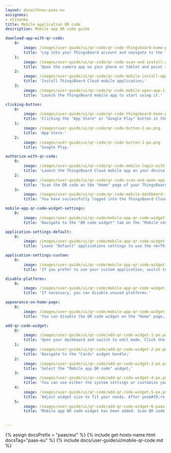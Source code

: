 ```yaml
---
layout: docwithnav-paas-eu
assignees:
- stitenko
title: Mobile application QR code
description: Mobile app QR code guide

download-app-with-qr-code:
    0:
        image: /images/user-guide/ui/qr-code/qr-code-thingsboard-home-page-1-paas.png
        title: 'Log into your ThingsBoard account and navigate to the "Home" page. You will find the QR code for connecting the mobile app in the bottom right corner;'
    1:
        image: /images/user-guide/ui/qr-code/qr-code-scan-and-install-app-paas.png
        title: 'Open the camera app on your phone or tablet and point it at the QR code. The phone will automatically scan the code and show the link button. Click this button to open the link to download the <b>ThingsBoard Cloud mobile app</b>;'
    2:
        image: /images/user-guide/ui/qr-code/qr-code-mobile-install-app-paas.png
        title: 'Install ThingsBoard Cloud mobile application;'
    3:
        image: /images/user-guide/ui/qr-code/qr-code-mobile-open-app-1-paas.png
        title: 'Launch the ThingsBoard mobile app to start using it.'

clicking-button:
    0:
        image: /images/user-guide/ui/qr-code/qr-code-thingsboard-home-page-2-paas.png
        title: 'Clicking the "App Store" or "Google Play" button in the "Connect mobile app" widget, you will be redirected to the ThingsBoard app page in the respective app store for further downloading to your device.'
    1:
        image: /images/user-guide/ui/qr-code/qr-code-button-2-pe.png
        title: 'App Store.'
    2:
        image: /images/user-guide/ui/qr-code/qr-code-button-1-pe.png
        title: 'Google Play.'

authorize-with-qr-code:
    0:
        image: /images/user-guide/ui/qr-code/qr-code-mobile-login-with-qr-1-paas.png
        title: 'Launch the ThingsBoard Cloud mobile app on your device and use the QR code scanning feature. Make sure you have the latest version of the app installed;'
    2:
        image: /images/user-guide/ui/qr-code/qr-code-scan-and-open-app-pe.png
        title: 'Scan the QR code on the "Home" page of your ThingsBoard instance using the mobile app. You will find the QR code for connecting the mobile app in the bottom right corner;'
    3:
        image: /images/user-guide/ui/qr-code/qr-code-mobile-dashboard-1-paas.png
        title: 'You have successfully logged into the ThingsBoard Cloud mobile app with your account.'

mobile-app-qr-code-widget-settings:
    0:
        image: /images/user-guide/ui/qr-code/mobile-app-qr-code-widget-settings-1-pe.png
        title: 'Navigate to the "QR code widget" tab on the "Mobile center" page and disable "Use system settings" toggle;'

application-settings-default:
    0:
        image: /images/user-guide/ui/qr-code/mobile-app-qr-code-widget-settings-2-pe.png
        title: 'Leave "Default" applications settings to use the <b>ThingsBoard Cloud</b> mobile application.'

application-settings-custom:
    0:
        image: /images/user-guide/ui/qr-code/mobile-app-qr-code-widget-settings-3-pe.png
        title: 'If you prefer to use your custom application, switch to the custom settings, and specify the bundle preconfigured on the "Bundle" tab. Then, save changes.'

disable-platforms:
    0:
        image: /images/user-guide/ui/qr-code/mobile-app-qr-code-widget-settings-4-pe.png
        title: 'If necessary, you can disable unused platforms.'

appearance-on-home-page:
    0:
        image: /images/user-guide/ui/qr-code/mobile-app-qr-code-widget-settings-5-pe.png
        title: 'You can disable the QR code widget on the "Home" page, adjust the positioning of the badges, and update the QR code label.'

add-qr-code-widget:
    0:
        image: /images/user-guide/ui/qr-code/add-qr-code-widget-1-pe.png
        title: 'Open your dashboard and switch to edit mode. Click the "+ Add widget" icon at the top of the screen;'
    1:
        image: /images/user-guide/ui/qr-code/add-qr-code-widget-2-pe.png
        title: 'Navigate to the "Cards" widget bundle;'
    2:
        image: /images/user-guide/ui/qr-code/add-qr-code-widget-3-pe.png
        title: 'Select the "Mobile app QR code" widget;'
    3:
        image: /images/user-guide/ui/qr-code/add-qr-code-widget-4-pe.png
        title: 'You can use either the system settings or customize your own. If desired, you can configure badges (or turn them off altogether), and update the QR code label. Click "Add".'
    4:
        image: /images/user-guide/ui/qr-code/add-qr-code-widget-5-pe.png
        title: 'Adjust widget size to fit your needs. After you&#39;re done tweaking, click "Save" to save the dashboard;'
    5:
        image: /images/user-guide/ui/qr-code/add-qr-code-widget-6-paas.png
        title: 'Mobile app QR code widget has been added. Scan QR code with your mobile and check you are redirected to the specified application.'
  

---
```


{% assign docsPrefix = "paas/eu/" %}
{% include get-hosts-name.html docsTag="paas-eu" %}
{% include docs/user-guide/ui/mobile-qr-code.md %}